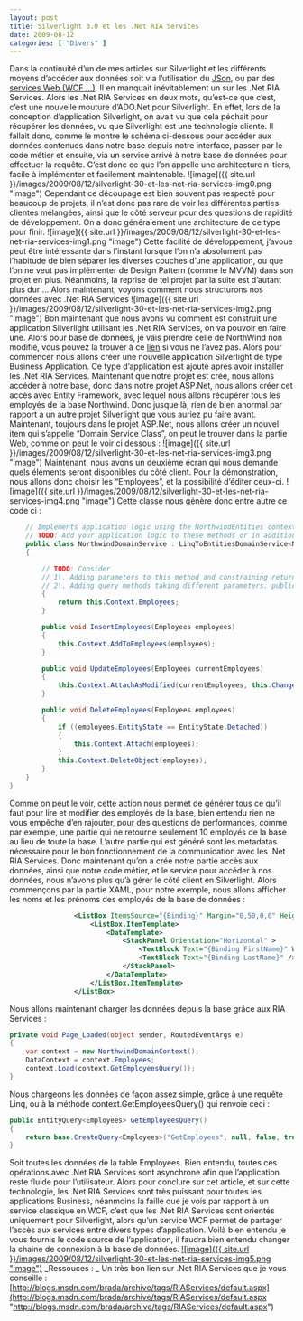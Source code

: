 ```yaml
---
layout: post
title: Silverlight 3.0 et les .Net RIA Services
date: 2009-08-12
categories: [ "Divers" ]
---
```


Dans la continuité d’un de mes articles sur Silverlight et les différents moyens d’accéder aux données soit via l’utilisation du [JSon](http://blog.woivre.fr/blog/2009/06/17/silverlight-utilisation-du-json-pour-une-application-cross-site/), ou par des [services Web (WCF …)](http://blog.woivre.fr/blog/2009/02/04/silverlight-et-l%e2%80%99acces-aux-bases-de-donnees/). Il en manquait inévitablement un sur les .Net RIA Services. Alors les .Net RIA Services en deux mots, qu’est-ce que c’est, c’est une nouvelle mouture d’ADO.Net pour Silverlight. En effet, lors de la conception d’application Silverlight, on avait vu que cela péchait pour récupérer les données, vu que Silverlight est une technologie cliente. Il fallait donc, comme le montre le schéma ci-dessous pour accéder aux données contenues dans notre base depuis notre interface, passer par le code métier et ensuite, via un service arrivé à notre base de données pour effectuer la requête. C’est donc ce que l’on appelle une architecture n-tiers, facile à implémenter et facilement maintenable. ![image]({{ site.url }}/images/2009/08/12/silverlight-30-et-les-net-ria-services-img0.png "image") Cependant ce découpage est bien souvent pas respecté pour beaucoup de projets, il n’est donc pas rare de voir les différentes parties clientes mélangées, ainsi que le côté serveur pour des questions de rapidité de développement. On a donc généralement une architecture de ce type pour finir. ![image]({{ site.url }}/images/2009/08/12/silverlight-30-et-les-net-ria-services-img1.png "image") Cette facilité de développement, j’avoue peut être intéressante dans l’instant lorsque l’on n’a absolument pas l’habitude de bien séparer les diverses couches d’une application, ou que l’on ne veut pas implémenter de Design Pattern (comme le MVVM) dans son projet en plus. Néanmoins, la reprise de tel projet par la suite est d’autant plus dur … Alors maintenant, voyons comment nous structurons nos données avec .Net RIA Services ![image]({{ site.url }}/images/2009/08/12/silverlight-30-et-les-net-ria-services-img2.png "image") Bon maintenant que nous avons vu comment est construit une application Silverlight utilisant les .Net RIA Services, on va pouvoir en faire une. Alors pour base de données, je vais prendre celle de NorthWind non modifié, vous pouvez la trouver à ce [lien](http://www.microsoft.com/Downloads/details.aspx?FamilyID=06616212-0356-46a0-8da2-eebc53a68034&displaylang=en) si vous ne l’avez pas. Alors pour commencer nous allons créer une nouvelle application Silverlight de type Business Application. Ce type d’application est ajouté après avoir installer les .Net RIA Services. Maintenant que notre projet est créé, nous allons accéder à notre base, donc dans notre projet ASP.Net, nous allons créer cet accès avec Entity Framework, avec lequel nous allons récupérer tous les employés de la base Northwind. Donc jusque là, rien de bien anormal par rapport à un autre projet Silverlight que vous auriez pu faire avant. Maintenant, toujours dans le projet ASP.Net, nous allons créer un nouvel item qui s’appelle “Domain Service Class”, on peut le trouver dans la partie Web, comme on peut le voir ci dessous : ![image]({{ site.url }}/images/2009/08/12/silverlight-30-et-les-net-ria-services-img3.png "image") Maintenant, nous avons un deuxième écran qui nous demande quels éléments seront disponibles du côté client. Pour la démonstration, nous allons donc choisir les “Employees”, et la possibilité d’éditer ceux-ci. ![image]({{ site.url }}/images/2009/08/12/silverlight-30-et-les-net-ria-services-img4.png "image") Cette classe nous génère donc entre autre ce code ci :

```csharp
    // Implements application logic using the NorthwindEntities context.
    // TODO: Add your application logic to these methods or in additional methods. \[EnableClientAccess()\]
    public class NorthwindDomainService : LinqToEntitiesDomainService<NorthwindEntities>
    {

        // TODO: Consider
        // 1\. Adding parameters to this method and constraining returned results, and/or
        // 2\. Adding query methods taking different parameters. public IQueryable<Employees\> GetEmployees()
        {
            return this.Context.Employees;
        }

        public void InsertEmployees(Employees employees)
        {
            this.Context.AddToEmployees(employees);
        }

        public void UpdateEmployees(Employees currentEmployees)
        {
            this.Context.AttachAsModified(currentEmployees, this.ChangeSet.GetOriginal(currentEmployees));
        }

        public void DeleteEmployees(Employees employees)
        {
            if ((employees.EntityState == EntityState.Detached))
            {
                this.Context.Attach(employees);
            }
            this.Context.DeleteObject(employees);
        }
    }
}
```

Comme on peut le voir, cette action nous permet de générer tous ce qu’il faut pour lire et modifier des employés de la base, bien entendu rien ne vous empêche d’en rajouter, pour des questions de performances, comme par exemple, une partie qui ne retourne seulement 10 employés de la base au lieu de toute la base. L’autre partie qui est généré sont les metadatas nécessaire pour le bon fonctionnement de la communication avec les .Net RIA Services. Donc maintenant qu’on a crée notre partie accès aux données, ainsi que notre code métier, et le service pour accéder à nos données, nous n’avons plus qu’à gérer le côté client en Silverlight. Alors commençons par la partie XAML, pour notre exemple, nous allons afficher les noms et les prénoms des employés de la base de données :

```xml
                <ListBox ItemsSource="{Binding}" Margin="0,50,0,0" Height="300">
                    <ListBox.ItemTemplate>
                        <DataTemplate>
                            <StackPanel Orientation="Horizontal" >
                                <TextBlock Text="{Binding FirstName}" Width="250" />
                                <TextBlock Text="{Binding LastName}" />
                            </StackPanel>
                        </DataTemplate>
                    </ListBox.ItemTemplate>
                </ListBox> 
```

Nous allons maintenant charger les données depuis la base grâce aux RIA Services :

```csharp
private void Page_Loaded(object sender, RoutedEventArgs e)
{
    var context = new NorthwindDomainContext();
    DataContext = context.Employees;
    context.Load(context.GetEmployeesQuery());
}
```

Nous chargeons les données de façon assez simple, grâce à une requête Linq, ou à la méthode context.GetEmployeesQuery() qui renvoie ceci :

```csharp
public EntityQuery<Employees> GetEmployeesQuery()
{
    return base.CreateQuery<Employees>("GetEmployees", null, false, true);
}
```

Soit toutes les données de la table Employees. Bien entendu, toutes ces opérations avec .Net RIA Services sont asynchrone afin que l’application reste fluide pour l’utilisateur. Alors pour conclure sur cet article, et sur cette technologie, les .Net RIA Services sont très puissant pour toutes les applications Business, néanmoins la faille que je vois par rapport à un service classique en WCF, c’est que les .Net RIA Services sont orientés uniquement pour Silverlight, alors qu’un service WCF permet de partager l’accès aux services entre divers types d’application. Voilà bien entendu je vous fournis le code source de l’application, il faudra bien entendu changer la chaine de connexion à la base de données. [![image]({{ site.url }}/images/2009/08/12/silverlight-30-et-les-net-ria-services-img5.png "image")](http://cid-27033cda87e10205.skydrive.live.com/embedrowdetail.aspx/Blog/DemosRIAServices.zip) _Ressouces : _ Un très bon lien sur .Net RIA Services que je vous conseille : [http://blogs.msdn.com/brada/archive/tags/RIAServices/default.aspx](http://blogs.msdn.com/brada/archive/tags/RIAServices/default.aspx "http://blogs.msdn.com/brada/archive/tags/RIAServices/default.aspx")